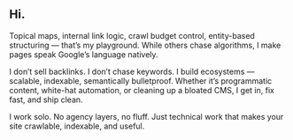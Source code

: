 ## Hi.


Topical maps, internal link logic, crawl budget control, entity-based structuring — that’s my playground. While others chase algorithms, I make pages speak Google’s language natively.

I don’t sell backlinks. I don’t chase keywords. I build ecosystems — scalable, indexable, semantically bulletproof. Whether it’s programmatic content, white-hat automation, or cleaning up a bloated CMS, I get in, fix fast, and ship clean.

I work solo. No agency layers, no fluff. Just technical work that makes your site crawlable, indexable, and useful.

